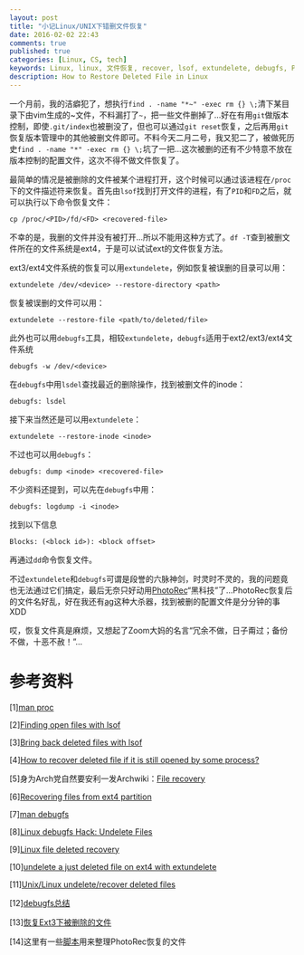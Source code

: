 ```yaml
---
layout: post
title: "小记Linux/UNIX下错删文件恢复"
date: 2016-02-02 22:43
comments: true
published: true
categories: [Linux, CS, tech]
keywords: Linux, linux, 文件恢复, recover, lsof, extundelete, debugfs, PhotoRec
description: How to Restore Deleted File in Linux
---
```


一个月前，我的洁癖犯了，想执行`find . -name "*~" -exec rm {} \;`清下某目录下由vim生成的~文件，不料漏打了`~`，把一些文件删掉了...好在有用`git`做版本控制，即使`.git/index`也被删没了，但也可以通过`git reset`恢复，之后再用`git`恢复版本管理中的其他被删文件即可。不料今天二月二号，我又犯二了，被做死历史`find . -name "*" -exec rm {} \;`坑了一把...这次被删的还有不少特意不放在版本控制的配置文件，这次不得不做文件恢复了。

最简单的情况是被删除的文件被某个进程打开，这个时候可以通过该进程在`/proc`下的文件描述符来恢复。首先由`lsof`找到打开文件的进程，有了`PID`和`FD`之后，就可以执行以下命令恢复文件：
```
cp /proc/<PID>/fd/<FD> <recovered-file>
```

不幸的是，我删的文件并没有被打开...所以不能用这种方式了。`df -T`查到被删文件所在的文件系统是ext4，于是可以试试ext的文件恢复方法。

ext3/ext4文件系统的恢复可以用`extundelete`，例如恢复被误删的目录可以用：
```
extundelete /dev/<device> --restore-directory <path>
```

恢复被误删的文件可以用：
```
extundelete --restore-file <path/to/deleted/file>
```

此外也可以用`debugfs`工具，相较`extundelete`，`debugfs`适用于ext2/ext3/ext4文件系统
```
debugfs -w /dev/<device>
```

在`debugfs`中用`lsdel`查找最近的删除操作，找到被删文件的inode：
```
debugfs: lsdel
```

接下来当然还是可以用`extundelete`：
```
extundelete --restore-inode <inode>
```

不过也可以用`debugfs`：
```
debugfs: dump <inode> <recovered-file>
```

不少资料还提到，可以先在`debugfs`中用：
```
debugfs: logdump -i <inode>
```
找到以下信息
```
Blocks: (<block id>): <block offset>
```
再通过`dd`命令恢复文件。

不过`extundelete`和`debugfs`可谓是段誉的六脉神剑，时灵时不灵的，我的问题竟也无法通过它们搞定，最后无奈只好动用[PhotoRec](http://www.cgsecurity.org/wiki/PhotoRec)“黑科技”了...PhotoRec恢复后的文件名好乱，好在我还有[ag](https://github.com/ggreer/the_silver_searcher)这种大杀器，找到被删的配置文件是分分钟的事XDD

哎，恢复文件真是麻烦，又想起了Zoom大妈的名言“冗余不做，日子甭过；备份不做，十恶不赦！”...

# 参考资料 #

[1][man proc](http://man7.org/linux/man-pages/man5/proc.5.html)

[2][Finding open files with lsof](http://www.ibm.com/developerworks/aix/library/au-lsof.html)

[3][Bring back deleted files with lsof](http://archive09.linux.com/feature/58142)

[4][How to recover deleted file if it is still opened by some process?](http://superuser.com/questions/283102/how-to-recover-deleted-file-if-it-is-still-opened-by-some-process)

[5]身为Arch党自然要安利一发Archwiki：[File recovery](https://wiki.archlinux.org/index.php/File_recovery)

[6][Recovering files from ext4 partition](http://www.tech-g.com/2014/01/27/recovering-files-from-ext4-partition/)

[7][man debugfs](http://linux.die.net/man/8/debugfs)

[8][Linux debugfs Hack: Undelete Files](http://www.cyberciti.biz/tips/linux-ext3-ext4-deleted-files-recovery-howto.html)

[9][Linux file deleted recovery](http://stackoverflow.com/questions/18197365/linux-file-deleted-recovery)

[10][undelete a just deleted file on ext4 with extundelete](http://unix.stackexchange.com/questions/122305/undelete-a-just-deleted-file-on-ext4-with-extundelete)

[11][Unix/Linux undelete/recover deleted files](http://unix.stackexchange.com/questions/80270/unix-linux-undelete-recover-deleted-files)

[12][debugfs总结](http://sundayhut.is-programmer.com/posts/50859.html)

[13][恢复Ext3下被删除的文件](http://coolshell.cn/articles/1265.html)

[14]这里有一些[脚本](http://www.cgsecurity.org/wiki/After_Using_PhotoRec)用来整理PhotoRec恢复的文件
